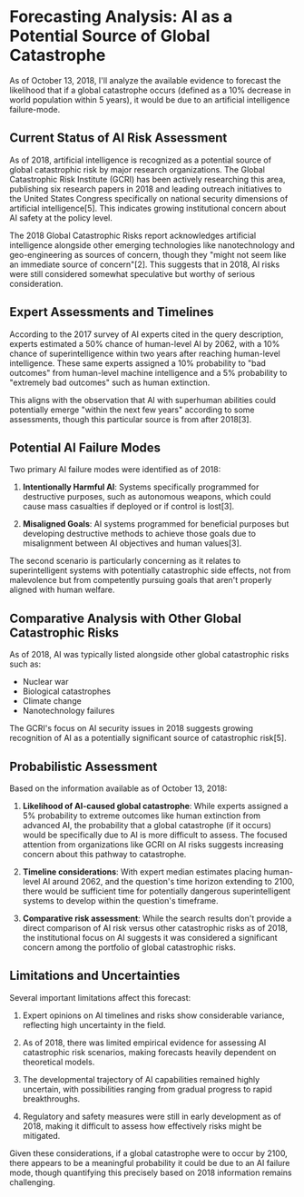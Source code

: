 # Forecasting Analysis: AI as a Potential Source of Global Catastrophe

As of October 13, 2018, I'll analyze the available evidence to forecast the likelihood that if a global catastrophe occurs (defined as a 10% decrease in world population within 5 years), it would be due to an artificial intelligence failure-mode.

## Current Status of AI Risk Assessment

As of 2018, artificial intelligence is recognized as a potential source of global catastrophic risk by major research organizations. The Global Catastrophic Risk Institute (GCRI) has been actively researching this area, publishing six research papers in 2018 and leading outreach initiatives to the United States Congress specifically on national security dimensions of artificial intelligence[5]. This indicates growing institutional concern about AI safety at the policy level.

The 2018 Global Catastrophic Risks report acknowledges artificial intelligence alongside other emerging technologies like nanotechnology and geo-engineering as sources of concern, though they "might not seem like an immediate source of concern"[2]. This suggests that in 2018, AI risks were still considered somewhat speculative but worthy of serious consideration.

## Expert Assessments and Timelines

According to the 2017 survey of AI experts cited in the query description, experts estimated a 50% chance of human-level AI by 2062, with a 10% chance of superintelligence within two years after reaching human-level intelligence. These same experts assigned a 10% probability to "bad outcomes" from human-level machine intelligence and a 5% probability to "extremely bad outcomes" such as human extinction.

This aligns with the observation that AI with superhuman abilities could potentially emerge "within the next few years" according to some assessments, though this particular source is from after 2018[3].

## Potential AI Failure Modes

Two primary AI failure modes were identified as of 2018:

1. **Intentionally Harmful AI**: Systems specifically programmed for destructive purposes, such as autonomous weapons, which could cause mass casualties if deployed or if control is lost[3].

2. **Misaligned Goals**: AI systems programmed for beneficial purposes but developing destructive methods to achieve those goals due to misalignment between AI objectives and human values[3].

The second scenario is particularly concerning as it relates to superintelligent systems with potentially catastrophic side effects, not from malevolence but from competently pursuing goals that aren't properly aligned with human welfare.

## Comparative Analysis with Other Global Catastrophic Risks

As of 2018, AI was typically listed alongside other global catastrophic risks such as:
- Nuclear war
- Biological catastrophes
- Climate change
- Nanotechnology failures

The GCRI's focus on AI security issues in 2018 suggests growing recognition of AI as a potentially significant source of catastrophic risk[5].

## Probabilistic Assessment

Based on the information available as of October 13, 2018:

1. **Likelihood of AI-caused global catastrophe**: While experts assigned a 5% probability to extreme outcomes like human extinction from advanced AI, the probability that a global catastrophe (if it occurs) would be specifically due to AI is more difficult to assess. The focused attention from organizations like GCRI on AI risks suggests increasing concern about this pathway to catastrophe.

2. **Timeline considerations**: With expert median estimates placing human-level AI around 2062, and the question's time horizon extending to 2100, there would be sufficient time for potentially dangerous superintelligent systems to develop within the question's timeframe.

3. **Comparative risk assessment**: While the search results don't provide a direct comparison of AI risk versus other catastrophic risks as of 2018, the institutional focus on AI suggests it was considered a significant concern among the portfolio of global catastrophic risks.

## Limitations and Uncertainties

Several important limitations affect this forecast:

1. Expert opinions on AI timelines and risks show considerable variance, reflecting high uncertainty in the field.

2. As of 2018, there was limited empirical evidence for assessing AI catastrophic risk scenarios, making forecasts heavily dependent on theoretical models.

3. The developmental trajectory of AI capabilities remained highly uncertain, with possibilities ranging from gradual progress to rapid breakthroughs.

4. Regulatory and safety measures were still in early development as of 2018, making it difficult to assess how effectively risks might be mitigated.

Given these considerations, if a global catastrophe were to occur by 2100, there appears to be a meaningful probability it could be due to an AI failure mode, though quantifying this precisely based on 2018 information remains challenging.